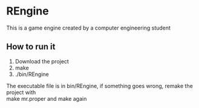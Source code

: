 # REngine

This is a game engine created by a computer engineering student

## How to run it

1. Download the project
2. make
3. ./bin/REngine

The executable file is in bin/REngine, if something goes wrong, remake the project with  
make mr.proper and make again